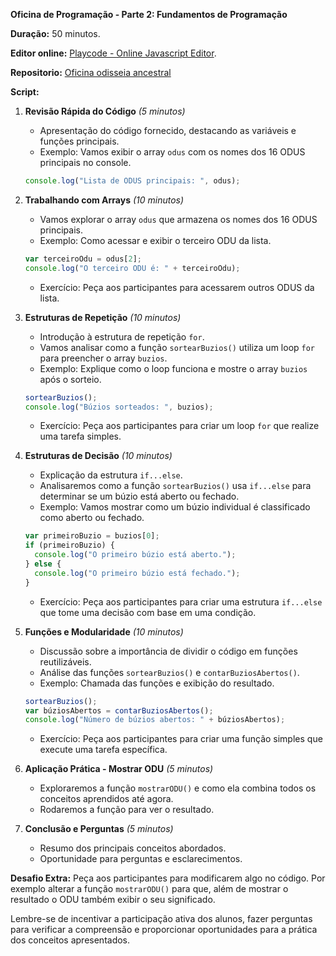 **Oficina de Programação - Parte 2: Fundamentos de Programação**

**Duração:** 50 minutos.

**Editor online:** [Playcode - Online Javascript Editor](https://playcode.io/1598832).

**Repositorio:** [Oficina odisseia ancestral](https://github.com/eliezerqueiroz/oficina_odisseia_ancestral/tree/main)

**Script:**

1. **Revisão Rápida do Código** *(5 minutos)*
   - Apresentação do código fornecido, destacando as variáveis e funções principais.
   - Exemplo: Vamos exibir o array `odus` com os nomes dos 16 ODUS principais no console.
   ```javascript
   console.log("Lista de ODUS principais: ", odus);
   ```

2. **Trabalhando com Arrays** *(10 minutos)*
   - Vamos explorar o array `odus` que armazena os nomes dos 16 ODUS principais.
   - Exemplo: Como acessar e exibir o terceiro ODU da lista.
   ```javascript
   var terceiroOdu = odus[2];
   console.log("O terceiro ODU é: " + terceiroOdu);
   ```
   - Exercício: Peça aos participantes para acessarem outros ODUS da lista.

3. **Estruturas de Repetição** *(10 minutos)*
   - Introdução à estrutura de repetição `for`.
   - Vamos analisar como a função `sortearBuzios()` utiliza um loop `for` para preencher o array `buzios`.
   - Exemplo: Explique como o loop funciona e mostre o array `buzios` após o sorteio.
   ```javascript
   sortearBuzios();
   console.log("Búzios sorteados: ", buzios);
   ```
   - Exercício: Peça aos participantes para criar um loop `for` que realize uma tarefa simples.

4. **Estruturas de Decisão** *(10 minutos)*
   - Explicação da estrutura `if...else`.
   - Analisaremos como a função `sortearBuzios()` usa `if...else` para determinar se um búzio está aberto ou fechado.
   - Exemplo: Vamos mostrar como um búzio individual é classificado como aberto ou fechado.
   ```javascript
   var primeiroBuzio = buzios[0];
   if (primeiroBuzio) {
     console.log("O primeiro búzio está aberto.");
   } else {
     console.log("O primeiro búzio está fechado.");
   }
   ```
   - Exercício: Peça aos participantes para criar uma estrutura `if...else` que tome uma decisão com base em uma condição.

5. **Funções e Modularidade** *(10 minutos)*
   - Discussão sobre a importância de dividir o código em funções reutilizáveis.
   - Análise das funções `sortearBuzios()` e `contarBuziosAbertos()`.
   - Exemplo: Chamada das funções e exibição do resultado.
   ```javascript
   sortearBuzios();
   var búziosAbertos = contarBuziosAbertos();
   console.log("Número de búzios abertos: " + búziosAbertos);
   ```
   - Exercício: Peça aos participantes para criar uma função simples que execute uma tarefa específica.

6. **Aplicação Prática - Mostrar ODU** *(5 minutos)*
   - Exploraremos a função `mostrarODU()` e como ela combina todos os conceitos aprendidos até agora.
   - Rodaremos a função para ver o resultado.

7. **Conclusão e Perguntas** *(5 minutos)*
   - Resumo dos principais conceitos abordados.
   - Oportunidade para perguntas e esclarecimentos.

**Desafio Extra:** Peça aos participantes para modificarem algo no código. Por exemplo alterar a função `mostrarODU()` para que, além de mostrar o resultado o ODU também exibir o seu significado.

Lembre-se de incentivar a participação ativa dos alunos, fazer perguntas para verificar a compreensão e proporcionar oportunidades para a prática dos conceitos apresentados.